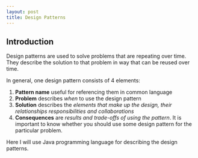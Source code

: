 ```yaml
---
layout: post
title: Design Patterns
---
```


## Introduction

Design patterns are used to solve problems that are repeating over time.  
They describe the solution to that problem in way that can be reused over time.

In general, one design pattern consists of 4 elements:

   1. **Pattern name** useful for referencing them in common language
   2. **Problem** describes *when* to use the design pattern
   3. **Solution** describes the *elements that make up the design, their relationships responsibilities and collaborations*
   4. **Consequences** are *results and trade-offs of using the pattern*. It is important to know whether you should use some design pattern for the particular problem.

Here I will use Java programming language for describing the design patterns.
